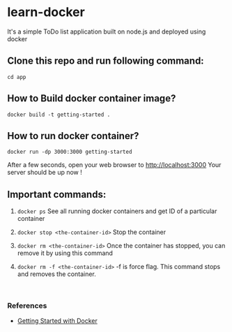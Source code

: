 # learn-docker

It's a simple ToDo list application built on node.js and deployed using docker

## Clone this repo and run following command:
```cd app```

## How to Build docker container image?
```docker build -t getting-started .```

## How to run docker container?
```docker run -dp 3000:3000 getting-started```


After a few seconds, open your web browser to [http://localhost:3000](http://localhost:3000)
Your server should be up now !

## Important commands:
1. ```docker ps```
   See all running docker containers and get ID of a particular container

2. ```docker stop <the-container-id>```
   Stop the container

3. ```docker rm <the-container-id>```
   Once the container has stopped, you can remove it by using this command

4. ```docker rm -f <the-container-id>```
   -f is force flag. This command stops and removes the container.

<br />

### References
* [Getting Started with Docker](https://docs.docker.com/get-started/overview/)
